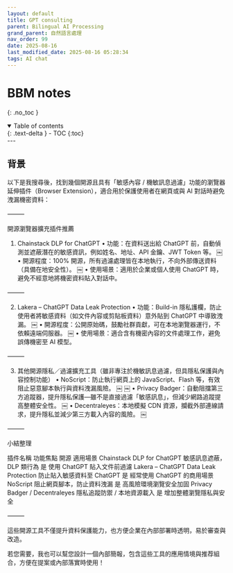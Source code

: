 ```yaml
---
layout: default
title: GPT consulting 
parent: Bilingual AI Processing
grand_parent: 自然語言處理
nav_order: 99
date: 2025-08-16
last_modified_date: 2025-08-16 05:28:34
tags: AI chat
---
```



# BBM notes
{: .no_toc }

<details open markdown="block">
  <summary>
    Table of contents
  </summary>
  {: .text-delta }
- TOC
{:toc}
</details>
---

## 背景


以下是我搜尋後，找到幾個開源且具有「敏感內容 / 機敏訊息過濾」功能的瀏覽器延伸插件（Browser Extension），適合用於保護使用者在網頁或與 AI 對話時避免洩漏機密資料：

⸻

開源瀏覽器擴充插件推薦

1. Chainstack DLP for ChatGPT
	•	功能：在資料送出給 ChatGPT 前，自動偵測並遮蔽潛在的敏感資訊，例如姓名、地址、API 金鑰、JWT Token 等。 ￼
	•	開源程度：100% 開源，所有過濾處理皆在本地執行，不向外部傳送資料（具備在地安全性）。 ￼
	•	使用場景：適用於企業或個人使用 ChatGPT 時，避免不經意地將機密資料貼入對話中。

⸻

2. Lakera – ChatGPT Data Leak Protection
	•	功能：Build-in 隱私護欄，防止使用者將敏感資料（如文件內容或剪貼板資料）意外貼到 ChatGPT 中導致洩漏。 ￼
	•	開源程度：公開原始碼，鼓勵社群貢獻，可在本地瀏覽器運行，不依賴遠端伺服器。 ￼
	•	使用場景：適合含有機密內容的文件處理工作，避免誤傳機密至 AI 模型。

⸻

3. 其他開源隱私／過濾擴充工具（雖非專注於機敏訊息過濾，但具隱私保護與內容控制功能）
	•	NoScript：防止執行網頁上的 JavaScript、Flash 等，有效阻止惡意腳本執行與資料洩漏風險。 ￼ ￼
	•	Privacy Badger：自動阻擋第三方追蹤器，提升隱私保護—雖不是直接過濾「敏感訊息」，但減少網路追蹤提高整體安全性。 ￼
	•	Decentraleyes：本地模擬 CDN 資源，攔截外部連線請求，提升隱私並減少第三方載入內容的風險。 ￼

⸻

小結整理

插件名稱	功能焦點	開源	適用場景
Chainstack DLP for ChatGPT	敏感訊息遮蔽，DLP 類行為	是	使用 ChatGPT 貼入文件前過濾
Lakera – ChatGPT Data Leak Protection	防止貼入敏感資料至 ChatGPT	是	經常使用 ChatGPT 的商用場景
NoScript	阻止網頁腳本，防止資料洩漏	是	高風險環境瀏覽安全加固
Privacy Badger / Decentraleyes	隱私追蹤防禦 / 本地資源載入	是	增加整體瀏覽隱私與安全


⸻

這些開源工具不僅提升資料保護能力，也方便企業在內部部署時透明，易於審查與改造。

若您需要，我也可以幫您設計一個內部簡報，包含這些工具的應用情境與推荐組合，方便在提案或內部落實時使用！